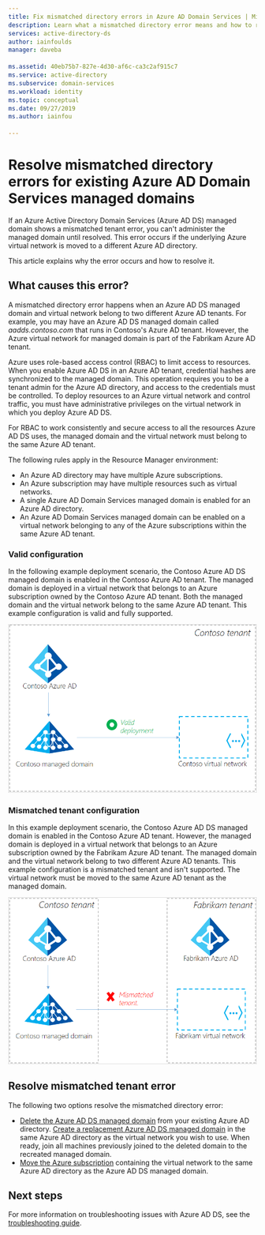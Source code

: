```yaml
---
title: Fix mismatched directory errors in Azure AD Domain Services | Microsoft Docs
description: Learn what a mismatched directory error means and how to resolve it in Azure AD Domain Services
services: active-directory-ds
author: iainfoulds
manager: daveba

ms.assetid: 40eb75b7-827e-4d30-af6c-ca3c2af915c7
ms.service: active-directory
ms.subservice: domain-services
ms.workload: identity
ms.topic: conceptual
ms.date: 09/27/2019
ms.author: iainfou

---
```

# Resolve mismatched directory errors for existing Azure AD Domain Services managed domains

If an Azure Active Directory Domain Services (Azure AD DS) managed domain shows a mismatched tenant error, you can't administer the managed domain until resolved. This error occurs if the underlying Azure virtual network is moved to a different Azure AD directory.

This article explains why the error occurs and how to resolve it.

## What causes this error?

A mismatched directory error happens when an Azure AD DS managed domain and virtual network belong to two different Azure AD tenants. For example, you may have an Azure AD DS managed domain called *aadds.contoso.com* that runs in Contoso's Azure AD tenant. However, the Azure virtual network for managed domain is part of the Fabrikam Azure AD tenant.

Azure uses role-based access control (RBAC) to limit access to resources. When you enable Azure AD DS in an Azure AD tenant, credential hashes are synchronized to the managed domain. This operation requires you to be a tenant admin for the Azure AD directory, and access to the credentials must be controlled. To deploy resources to an Azure virtual network and control traffic, you must have administrative privileges on the virtual network in which you deploy Azure AD DS.

For RBAC to work consistently and secure access to all the resources Azure AD DS uses, the managed domain and the virtual network must belong to the same Azure AD tenant.

The following rules apply in the Resource Manager environment:

- An Azure AD directory may have multiple Azure subscriptions.
- An Azure subscription may have multiple resources such as virtual networks.
- A single Azure AD Domain Services managed domain is enabled for an Azure AD directory.
- An Azure AD Domain Services managed domain can be enabled on a virtual network belonging to any of the Azure subscriptions within the same Azure AD tenant.

### Valid configuration

In the following example deployment scenario, the Contoso Azure AD DS managed domain is enabled in the Contoso Azure AD tenant. The managed domain is deployed in a virtual network that belongs to an Azure subscription owned by the Contoso Azure AD tenant. Both the managed domain and the virtual network belong to the same Azure AD tenant. This example configuration is valid and fully supported.

![Valid Azure AD DS tenant configuration with the managed domain and virtual network part of the same Azure AD tenant](./media/getting-started/valid-tenant-config.png)

### Mismatched tenant configuration

In this example deployment scenario, the Contoso Azure AD DS managed domain is enabled in the Contoso Azure AD tenant. However, the managed domain is deployed in a virtual network that belongs to an Azure subscription owned by the Fabrikam Azure AD tenant. The managed domain and the virtual network belong to two different Azure AD tenants. This example configuration is a mismatched tenant and isn't supported. The virtual network must be moved to the same Azure AD tenant as the managed domain.

![Mismatched tenant configuration](./media/getting-started/mismatched-tenant-config.png)

## Resolve mismatched tenant error

The following two options resolve the mismatched directory error:

* [Delete the Azure AD DS managed domain](delete-aadds.md) from your existing Azure AD directory. [Create a replacement Azure AD DS managed domain](tutorial-create-instance.md) in the same Azure AD directory as the virtual network you wish to use. When ready, join all machines previously joined to the deleted domain to the recreated managed domain.
* [Move the Azure subscription](../billing/billing-subscription-transfer.md) containing the virtual network to the same Azure AD directory as the Azure AD DS managed domain.

## Next steps

For more information on troubleshooting issues with Azure AD DS, see the [troubleshooting guide](troubleshoot.md).
